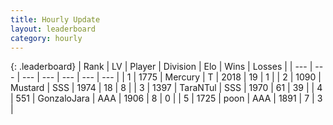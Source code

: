```yaml
---
title: Hourly Update
layout: leaderboard
category: hourly
---
```


{: .leaderboard}
| Rank | LV | Player | Division | Elo | Wins | Losses |
| --- | --- | --- | --- | --- | --- | --- |
| <span data-change="0">1</span> | 1775 | <span title="ID: 692745">Mercury</span> | T | <span data-change="0">2018</span> | <span data-change="0">19</span> | <span data-change="0">1</span> |
| <span data-change="0">2</span> | 1090 | <span title="ID: 611082">Mustard</span> | SSS | <span data-change="0">1974</span> | <span data-change="0">18</span> | <span data-change="0">8</span> |
| <span data-change="0">3</span> | 1397 | <span title="ID: 285323">TaraNTul</span> | SSS | <span data-change="11">1970</span> | <span data-change="1">61</span> | <span data-change="1">39</span> |
| <span data-change="0">4</span> | 551 | <span title="ID: 650626">GonzaloJara</span> | AAA | <span data-change="16">1906</span> | <span data-change="1">8</span> | <span data-change="0">0</span> |
| <span data-change="1">5</span> | 1725 | <span title="ID: 540690">poon</span> | AAA | <span data-change="28">1891</span> | <span data-change="2">7</span> | <span data-change="1">3</span> |